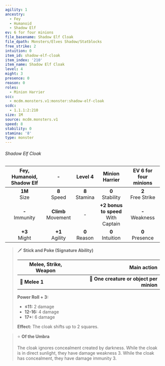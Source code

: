 ```yaml
---
agility: 1
ancestry:
  - Fey
  - Humanoid
  - Shadow Elf
ev: 6 for four minions
file_basename: Shadow Elf Cloak
file_dpath: Monsters/Elves Shadow/Statblocks
free_strike: 2
intuition: 0
item_id: shadow-elf-cloak
item_index: '210'
item_name: Shadow Elf Cloak
level: 4
might: 3
presence: 0
reason: 0
roles:
  - Minion Harrier
scc:
  - mcdm.monsters.v1:monster:shadow-elf-cloak
scdc:
  - 1.1.1:2:210
size: 1M
source: mcdm.monsters.v1
speed: 8
stability: 0
stamina: '8'
type: monster
---
```


###### Shadow Elf Cloak

| Fey, Humanoid, Shadow Elf |            -            |      Level 4       |             Minion Harrier              | EV 6 for four minions  |
| :-----------------------: | :---------------------: | :----------------: | :-------------------------------------: | :--------------------: |
|     **1M**<br/> Size      |    **8**<br/> Speed     | **8**<br/> Stamina |          **0**<br/> Stability           | **2**<br/> Free Strike |
|    **-**<br/> Immunity    | **Climb**<br/> Movement |         -          | **+2 bonus to speed**<br/> With Captain |  **-**<br/> Weakness   |
|     **+3**<br/> Might     |   **+1**<br/> Agility   | **0**<br/> Reason  |          **0**<br/> Intuition           |  **0**<br/> Presence   |

<!-- -->
> 🗡 **Stick and Poke (Signature Ability)**
>
> | **Melee, Strike, Weapon** |                          **Main action** |
> | ------------------------- | ---------------------------------------: |
> | **📏 Melee 1**            | **🎯 One creature or object per minion** |
>
> **Power Roll + 3:**
>
> - **≤11:** 2 damage
> - **12-16:** 4 damage
> - **17+:** 6 damage
>
> **Effect:** The cloak shifts up to 2 squares.

<!-- -->
> ⭐️ **Of the Umbra**
>
> The cloak ignores concealment created by darkness. While the cloak is in direct sunlight, they have damage weakness 3. While the cloak has concealment, they have damage immunity 3.
